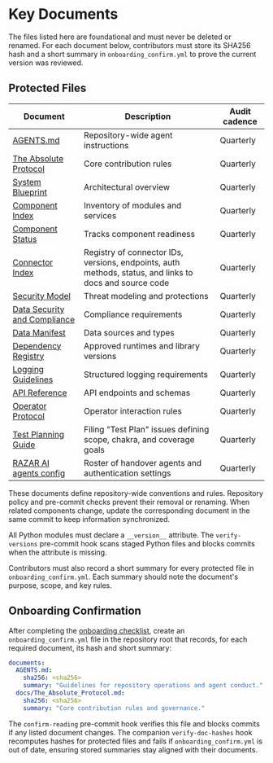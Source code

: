 # Key Documents

The files listed here are foundational and must never be deleted or renamed.
For each document below, contributors must store its SHA256 hash and a short
summary in `onboarding_confirm.yml` to prove the current version was reviewed.

## Protected Files

| Document | Description | Audit cadence |
| --- | --- | --- |
| [AGENTS.md](../AGENTS.md) | Repository-wide agent instructions | Quarterly |
| [The Absolute Protocol](The_Absolute_Protocol.md) | Core contribution rules | Quarterly |
| [System Blueprint](system_blueprint.md) | Architectural overview | Quarterly |
| [Component Index](component_index.md) | Inventory of modules and services | Quarterly |
| [Component Status](component_status.md) | Tracks component readiness | Quarterly |
| [Connector Index](connectors/CONNECTOR_INDEX.md) | Registry of connector IDs, versions, endpoints, auth methods, status, and links to docs and source code | Quarterly |
| [Security Model](security_model.md) | Threat modeling and protections | Quarterly |
| [Data Security and Compliance](data_security.md) | Compliance requirements | Quarterly |
| [Data Manifest](data_manifest.md) | Data sources and types | Quarterly |
| [Dependency Registry](dependency_registry.md) | Approved runtimes and library versions | Quarterly |
| [Logging Guidelines](logging_guidelines.md) | Structured logging requirements | Quarterly |
| [API Reference](api_reference.md) | API endpoints and schemas | Quarterly |
| [Operator Protocol](operator_protocol.md) | Operator interaction rules | Quarterly |
| [Test Planning Guide](onboarding/test_planning.md) | Filing "Test Plan" issues defining scope, chakra, and coverage goals | Quarterly |
| [RAZAR AI agents config](../config/razar_ai_agents.json) | Roster of handover agents and authentication settings | Quarterly |

These documents define repository-wide conventions and rules. Repository policy and pre-commit checks prevent their removal or renaming. When related components change, update the corresponding document in the same commit to keep information synchronized.

All Python modules must declare a `__version__` attribute. The `verify-versions`
pre-commit hook scans staged Python files and blocks commits when the attribute
is missing.

Contributors must also record a short summary for every protected file in
`onboarding_confirm.yml`. Each summary should note the document's purpose,
scope, and key rules.

## Onboarding Confirmation

After completing the [onboarding checklist](onboarding/README.md), create an
`onboarding_confirm.yml` file in the repository root that records, for each
required document, its hash and short summary:

```yaml
documents:
  AGENTS.md:
    sha256: <sha256>
    summary: "Guidelines for repository operations and agent conduct."
  docs/The_Absolute_Protocol.md:
    sha256: <sha256>
    summary: "Core contribution rules and governance."
```

The `confirm-reading` pre-commit hook verifies this file and blocks commits if
any listed document changes. The companion `verify-doc-hashes` hook recomputes
hashes for protected files and fails if `onboarding_confirm.yml` is out of date,
ensuring stored summaries stay aligned with their documents.
